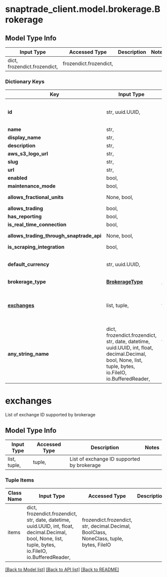# snaptrade_client.model.brokerage.Brokerage

## Model Type Info
Input Type | Accessed Type | Description | Notes
------------ | ------------- | ------------- | -------------
dict, frozendict.frozendict,  | frozendict.frozendict,  |  | 

### Dictionary Keys
Key | Input Type | Accessed Type | Description | Notes
------------ | ------------- | ------------- | ------------- | -------------
**id** | str, uuid.UUID,  | str,  |  | [optional] value must be a uuid
**name** | str,  | str,  |  | [optional] 
**display_name** | str,  | str,  |  | [optional] 
**description** | str,  | str,  |  | [optional] 
**aws_s3_logo_url** | str,  | str,  |  | [optional] 
**slug** | str,  | str,  |  | [optional] 
**url** | str,  | str,  |  | [optional] 
**enabled** | bool,  | BoolClass,  |  | [optional] 
**maintenance_mode** | bool,  | BoolClass,  |  | [optional] 
**allows_fractional_units** | None, bool,  | NoneClass, BoolClass,  |  | [optional] 
**allows_trading** | bool,  | BoolClass,  |  | [optional] 
**has_reporting** | bool,  | BoolClass,  |  | [optional] 
**is_real_time_connection** | bool,  | BoolClass,  |  | [optional] 
**allows_trading_through_snaptrade_api** | None, bool,  | NoneClass, BoolClass,  |  | [optional] 
**is_scraping_integration** | bool,  | BoolClass,  |  | [optional] 
**default_currency** | str, uuid.UUID,  | str,  |  | [optional] value must be a uuid
**brokerage_type** | [**BrokerageType**](BrokerageType.md) | [**BrokerageType**](BrokerageType.md) |  | [optional] 
**[exchanges](#exchanges)** | list, tuple,  | tuple,  | List of exchange ID supported by brokerage | [optional] 
**any_string_name** | dict, frozendict.frozendict, str, date, datetime, uuid.UUID, int, float, decimal.Decimal, bool, None, list, tuple, bytes, io.FileIO, io.BufferedReader,  | frozendict.frozendict, str, decimal.Decimal, BoolClass, NoneClass, tuple, bytes, FileIO | any string name can be used but the value must be the correct type | [optional]

# exchanges

List of exchange ID supported by brokerage

## Model Type Info
Input Type | Accessed Type | Description | Notes
------------ | ------------- | ------------- | -------------
list, tuple,  | tuple,  | List of exchange ID supported by brokerage | 

### Tuple Items
Class Name | Input Type | Accessed Type | Description | Notes
------------- | ------------- | ------------- | ------------- | -------------
items | dict, frozendict.frozendict, str, date, datetime, uuid.UUID, int, float, decimal.Decimal, bool, None, list, tuple, bytes, io.FileIO, io.BufferedReader,  | frozendict.frozendict, str, decimal.Decimal, BoolClass, NoneClass, tuple, bytes, FileIO |  | 

[[Back to Model list]](../../README.md#documentation-for-models) [[Back to API list]](../../README.md#documentation-for-api-endpoints) [[Back to README]](../../README.md)

